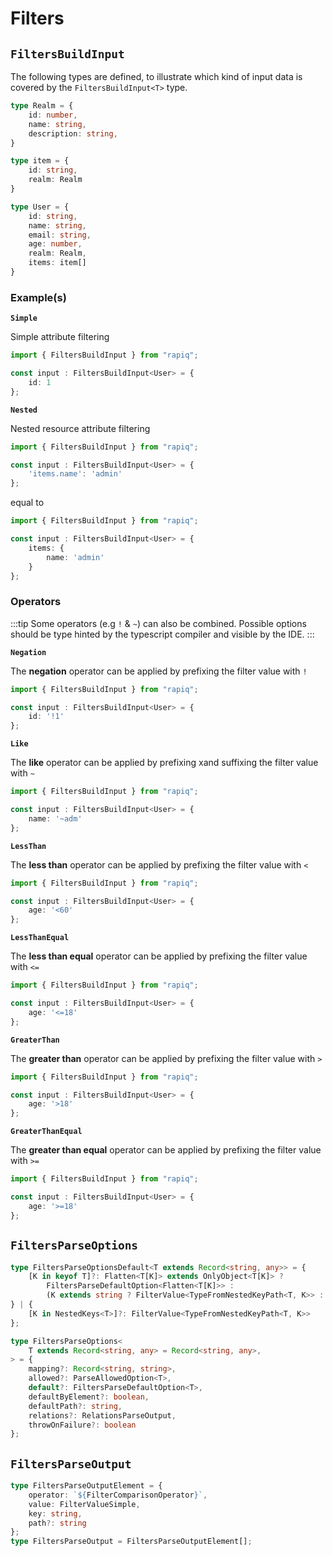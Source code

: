 # Filters

## `FiltersBuildInput`

The following types are defined, to illustrate which kind of input data is covered by the
`FiltersBuildInput<T>` type.

```typescript
type Realm = {
    id: number,
    name: string,
    description: string,
}

type item = {
    id: string,
    realm: Realm
}

type User = {
    id: string,
    name: string,
    email: string,
    age: number,
    realm: Realm,
    items: item[]
}
```

### Example(s)

**`Simple`**

Simple attribute filtering

```typescript
import { FiltersBuildInput } from "rapiq";

const input : FiltersBuildInput<User> = {
    id: 1
};
```

**`Nested`**

Nested resource attribute filtering

```typescript
import { FiltersBuildInput } from "rapiq";

const input : FiltersBuildInput<User> = {
    'items.name': 'admin'
};
```

equal to

```typescript
import { FiltersBuildInput } from "rapiq";

const input : FiltersBuildInput<User> = {
    items: {
        name: 'admin'
    }
};
```

### Operators

:::tip
Some operators (e.g `!` & `~`) can also be combined. Possible options should 
be type hinted by the typescript compiler and visible by the IDE.
::: 

**`Negation`**

The **negation** operator can be applied by prefixing the filter value with `!`

```typescript
import { FiltersBuildInput } from "rapiq";

const input : FiltersBuildInput<User> = {
    id: '!1'
};
```

**`Like`**

The **like** operator can be applied by prefixing xand suffixing the filter value with `~`

```typescript
import { FiltersBuildInput } from "rapiq";

const input : FiltersBuildInput<User> = {
    name: '~adm'
};
```

**`LessThan`**

The **less than** operator can be applied by prefixing the filter value with `<`

```typescript
import { FiltersBuildInput } from "rapiq";

const input : FiltersBuildInput<User> = {
    age: '<60'
};
```

**`LessThanEqual`**

The **less than equal** operator can be applied by prefixing the filter value with `<=`

```typescript
import { FiltersBuildInput } from "rapiq";

const input : FiltersBuildInput<User> = {
    age: '<=18'
};
```

**`GreaterThan`**

The **greater than** operator can be applied by prefixing the filter value with `>`

```typescript
import { FiltersBuildInput } from "rapiq";

const input : FiltersBuildInput<User> = {
    age: '>18'
};
```

**`GreaterThanEqual`**

The **greater than equal** operator can be applied by prefixing the filter value with `>=`

```typescript
import { FiltersBuildInput } from "rapiq";

const input : FiltersBuildInput<User> = {
    age: '>=18'
};
```

## `FiltersParseOptions`

```typescript
type FiltersParseOptionsDefault<T extends Record<string, any>> = {
    [K in keyof T]?: Flatten<T[K]> extends OnlyObject<T[K]> ?
        FiltersParseDefaultOption<Flatten<T[K]>> :
        (K extends string ? FilterValue<TypeFromNestedKeyPath<T, K>> : never)
} | {
    [K in NestedKeys<T>]?: FilterValue<TypeFromNestedKeyPath<T, K>>
};

type FiltersParseOptions<
    T extends Record<string, any> = Record<string, any>,
> = {
    mapping?: Record<string, string>,
    allowed?: ParseAllowedOption<T>,
    default?: FiltersParseDefaultOption<T>,
    defaultByElement?: boolean,
    defaultPath?: string,
    relations?: RelationsParseOutput,
    throwOnFailure?: boolean
};
```

## `FiltersParseOutput`

```typescript
type FiltersParseOutputElement = {
    operator: `${FilterComparisonOperator}`,
    value: FilterValueSimple,
    key: string,
    path?: string
};
type FiltersParseOutput = FiltersParseOutputElement[];
```
